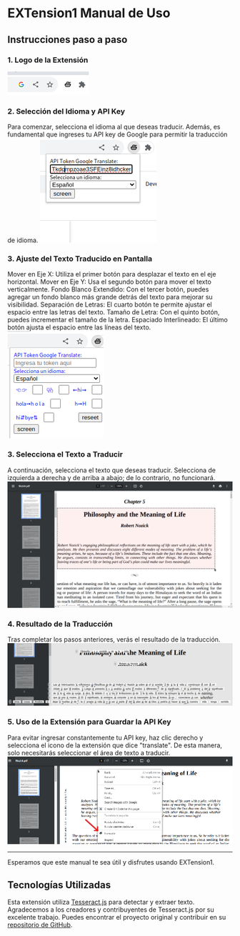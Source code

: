 # EXTension1 Manual de Uso

## Instrucciones paso a paso

### 1. Logo de la Extensión
![Logo de la Extensión](img/0.png)

### 2. Selección del Idioma y API Key
Para comenzar, selecciona el idioma al que deseas traducir. Además, es fundamental que ingreses tu API key de Google para permitir la traducción de idioma.
![Selección de idioma y API Key](img/1.png)

### 3. Ajuste del Texto Traducido en Pantalla
Mover en Eje X: Utiliza el primer botón para desplazar el texto en el eje horizontal.
Mover en Eje Y: Usa el segundo botón para mover el texto verticalmente.
Fondo Blanco Extendido: Con el tercer botón, puedes agregar un fondo blanco más grande detrás del texto para mejorar su visibilidad.
Separación de Letras: El cuarto botón te permite ajustar el espacio entre las letras del texto.
Tamaño de Letra: Con el quinto botón, puedes incrementar el tamaño de la letra.
Espaciado Interlineado: El último botón ajusta el espacio entre las líneas del texto.
![Selección de idioma y API Key](img/5.png)

### 3. Selecciona el Texto a Traducir
A continuación, selecciona el texto que deseas traducir.
Selecciona de izquierda a derecha y de arriba a abajo; de lo contrario, no funcionará.
![Selección de texto](img/2.png)

### 4. Resultado de la Traducción
Tras completar los pasos anteriores, verás el resultado de la traducción.
![Resultado de la traducción](img/3.png)

### 5. Uso de la Extensión para Guardar la API Key
Para evitar ingresar constantemente tu API key, haz clic derecho y selecciona el icono de la extensión que dice "translate". De esta manera, solo necesitarás seleccionar el área de texto a traducir.
![Guardar API Key en la extensión](img/4.png)

---

Esperamos que este manual te sea útil y disfrutes usando EXTension1.


## Tecnologías Utilizadas

Esta extensión utiliza [Tesseract.js](https://github.com/naptha/tesseract.js/tree/master) para detectar y extraer texto. Agradecemos a los creadores y contribuyentes de Tesseract.js por su excelente trabajo. Puedes encontrar el proyecto original y contribuir en su [repositorio de GitHub](https://github.com/naptha/tesseract.js/tree/master).
